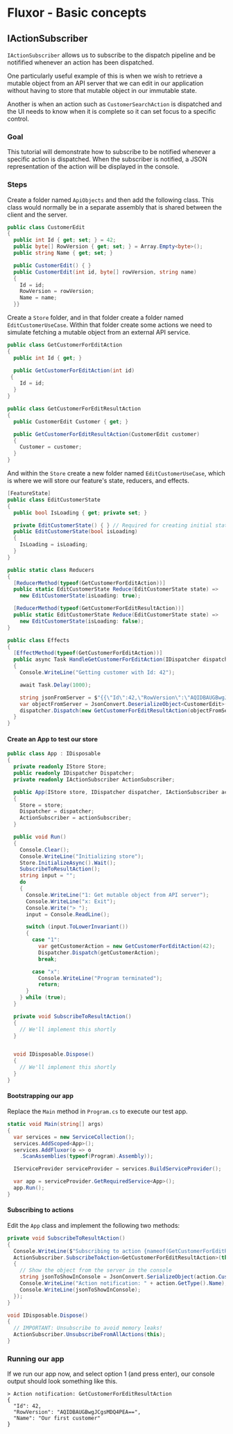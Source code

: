 # Fluxor - Basic concepts

## IActionSubscriber
`IActionSubscriber` allows us to subscribe to the dispatch pipeline and be notifified
whenever an action has been dispatched.

One particularly useful example of this is when we wish to retrieve
a mutable object from an API server that we can edit in our application
without having to store that mutable object in our immutable state.

Another is when an action such as `CustomerSearchAction` is dispatched
and the UI needs to know when it is complete so it can set focus
to a specific control.

### Goal
This tutorial will demonstrate how to subscribe to be notified whenever
a specific action is dispatched. When the subscriber is notified, a JSON
representation of the action will be displayed in the console.

### Steps

Create a folder named `ApiObjects` and then add the following class. This class would normally be
in a separate assembly that is shared between the client and the server.

```c#
public class CustomerEdit
{
  public int Id { get; set; } = 42;
  public byte[] RowVersion { get; set; } = Array.Empty<byte>();
  public string Name { get; set; }

  public CustomerEdit() { }
  public CustomerEdit(int id, byte[] rowVersion, string name)
  {
    Id = id;
    RowVersion = rowVersion;
    Name = name;
  }}
```

Create a `Store` folder, and in that folder create a folder named `EditCustomerUseCase`. Within
that folder create some actions we need to simulate fetching a mutable object from an external API service.

```c#
public class GetCustomerForEditAction
{
  public int Id { get; }

  public GetCustomerForEditAction(int id)
 {
    Id = id;
  }
}

public class GetCustomerForEditResultAction
{
  public CustomerEdit Customer { get; }

  public GetCustomerForEditResultAction(CustomerEdit customer)
  {
    Customer = customer;
  }
}
```

And within the `Store` create a new folder named `EditCustomerUseCase`, which is where we
will store our feature's state, reducers, and effects.


```c#
[FeatureState]
public class EditCustomerState
{
  public bool IsLoading { get; private set; }

  private EditCustomerState() { } // Required for creating initial state
  public EditCustomerState(bool isLoading)
  {
    IsLoading = isLoading;
  }
}

public static class Reducers
{
  [ReducerMethod(typeof(GetCustomerForEditAction))]
  public static EditCustomerState Reduce(EditCustomerState state) =>
    new EditCustomerState(isLoading: true);

  [ReducerMethod(typeof(GetCustomerForEditResultAction))]
  public static EditCustomerState Reduce(EditCustomerState state) =>
    new EditCustomerState(isLoading: false);
}

public class Effects
{
  [EffectMethod(typeof(GetCustomerForEditAction))]
  public async Task HandleGetCustomerForEditAction(IDispatcher dispatcher)
  {
    Console.WriteLine("Getting customer with Id: 42");

    await Task.Delay(1000);

    string jsonFromServer = $"{{\"Id\":42,\"RowVersion\":\"AQIDBAUGBwgJCgsMDQ4PEA==\",\"Name\":\"Our first customer\"}}";
    var objectFromServer = JsonConvert.DeserializeObject<CustomerEdit>(jsonFromServer);
    dispatcher.Dispatch(new GetCustomerForEditResultAction(objectFromServer));
  }
}
```

#### Create an App to test our store

```c#
public class App : IDisposable
{
  private readonly IStore Store;
  public readonly IDispatcher Dispatcher;
  private readonly IActionSubscriber ActionSubscriber;

  public App(IStore store, IDispatcher dispatcher, IActionSubscriber actionSubscriber)
  {
    Store = store;
    Dispatcher = dispatcher;
    ActionSubscriber = actionSubscriber;
  }

  public void Run()
  {
    Console.Clear();
    Console.WriteLine("Initializing store");
    Store.InitializeAsync().Wait();
    SubscribeToResultAction();
    string input = "";
    do
    {
      Console.WriteLine("1: Get mutable object from API server");
      Console.WriteLine("x: Exit");
      Console.Write("> ");
      input = Console.ReadLine();

      switch (input.ToLowerInvariant())
      {
        case "1":
          var getCustomerAction = new GetCustomerForEditAction(42);
          Dispatcher.Dispatch(getCustomerAction);
          break;

        case "x":
          Console.WriteLine("Program terminated");
          return;
      }
    } while (true);
  }

  private void SubscribeToResultAction()
  {
    // We'll implement this shortly
  }


  void IDisposable.Dispose()
  {
    // We'll implement this shortly
  }
}
```

#### Bootstrapping our app
Replace the `Main` method in `Program.cs` to execute our test app.

```c#
static void Main(string[] args)
{
  var services = new ServiceCollection();
  services.AddScoped<App>();
  services.AddFluxor(o => o
    .ScanAssemblies(typeof(Program).Assembly));

  IServiceProvider serviceProvider = services.BuildServiceProvider();

  var app = serviceProvider.GetRequiredService<App>();
  app.Run();
}
```

#### Subscribing to actions
Edit the `App` class and implement the following two methods:

```c#
private void SubscribeToResultAction()
{
  Console.WriteLine($"Subscribing to action {nameof(GetCustomerForEditResultAction)}");
  ActionSubscriber.SubscribeToAction<GetCustomerForEditResultAction>(this, action =>
  {
    // Show the object from the server in the console
    string jsonToShowInConsole = JsonConvert.SerializeObject(action.Customer, Formatting.Indented);
    Console.WriteLine("Action notification: " + action.GetType().Name);
    Console.WriteLine(jsonToShowInConsole);
  });
}

void IDisposable.Dispose()
{
  // IMPORTANT: Unsubscribe to avoid memory leaks!
  ActionSubscriber.UnsubscribeFromAllActions(this);
}
```

### Running our app

If we run our app now, and select option 1 (and press enter), our
console output should look something like this.

```
> Action notification: GetCustomerForEditResultAction
{
  "Id": 42,
  "RowVersion": "AQIDBAUGBwgJCgsMDQ4PEA==",
  "Name": "Our first customer"
}
```